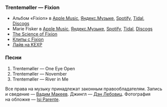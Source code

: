 ### Trentemøller — Fixion

- Альбом «Fixion» в
	[Apple Music](https://music.apple.com/album/1120674037),
	[Яндекс.Музыке](https://music.yandex.ru/album/5292550),
	[Spotify](https://open.spotify.com/album/4g8AOBMFKeuthiXpj6Kxmr),
	[Tidal](https://tidal.com/browse/album/87657240),
	[Discogs](https://www.discogs.com/master/1059060)
- Marie Fisker в
	[Apple Music](https://music.apple.com/album/561568238),
	[Яндекс.Музыке](https://music.yandex.ru/album/652744),
	[Spotify](https://open.spotify.com/album/2spICRVhJVbD45AMtudoj5),
	[Tidal](https://tidal.com/browse/album/16318734),
	[Discogs](https://www.discogs.com/master/635197)
- [The Science of Fixion](https://youtu.be/avatsxJazA0)
- [Клипы с Fixion](https://youtube.com/playlist?list=OLAK5uy_knDOpdUfVoCI82HUoe3XyLbiNfp8xMe48)
- [Лайв на KEXP](https://youtu.be/UZGbUagfcMA)

### Песни

1. Trentemøller — One Eye Open
2. Trentemøller — November
3. Trentemøller — River in Me

Все права на музыку принадлежат законным правообладателям.
Запись и сведение — [Вадим Макеев](https://pepelsbey.dev/).
Джингл — [Дэн Лебовиц](https://www.youtube.com/channel/UC38A5qHrlc_Zgua7vL4b96w).
Фотография на обложке — [Isi Parente](https://unsplash.com/photos/sLMqgNQJx18).
